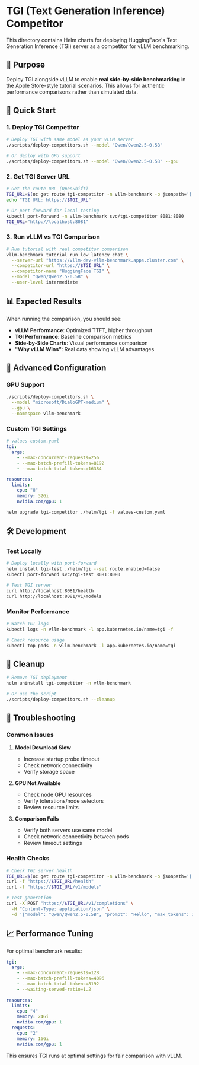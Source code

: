 # TGI (Text Generation Inference) Competitor

This directory contains Helm charts for deploying HuggingFace's Text Generation Inference (TGI) server as a competitor for vLLM benchmarking.

## 🎯 **Purpose**

Deploy TGI alongside vLLM to enable **real side-by-side benchmarking** in the Apple Store-style tutorial scenarios. This allows for authentic performance comparisons rather than simulated data.

## 🚀 **Quick Start**

### 1. Deploy TGI Competitor

```bash
# Deploy TGI with same model as your vLLM server
./scripts/deploy-competitors.sh --model "Qwen/Qwen2.5-0.5B"

# Or deploy with GPU support
./scripts/deploy-competitors.sh --model "Qwen/Qwen2.5-0.5B" --gpu
```

### 2. Get TGI Server URL

```bash
# Get the route URL (OpenShift)
TGI_URL=$(oc get route tgi-competitor -n vllm-benchmark -o jsonpath='{.spec.host}')
echo "TGI URL: https://$TGI_URL"

# Or port-forward for local testing
kubectl port-forward -n vllm-benchmark svc/tgi-competitor 8081:8080
TGI_URL="http://localhost:8081"
```

### 3. Run vLLM vs TGI Comparison

```bash
# Run tutorial with real competitor comparison
vllm-benchmark tutorial run low_latency_chat \
  --server-url "https://vllm-dev-vllm-benchmark.apps.cluster.com" \
  --competitor-url "https://$TGI_URL" \
  --competitor-name "HuggingFace TGI" \
  --model "Qwen/Qwen2.5-0.5B" \
  --user-level intermediate
```

## 📊 **Expected Results**

When running the comparison, you should see:

- **vLLM Performance**: Optimized TTFT, higher throughput
- **TGI Performance**: Baseline comparison metrics  
- **Side-by-Side Charts**: Visual performance comparison
- **"Why vLLM Wins"**: Real data showing vLLM advantages

## 🔧 **Advanced Configuration**

### GPU Support

```bash
./scripts/deploy-competitors.sh \
  --model "microsoft/DialoGPT-medium" \
  --gpu \
  --namespace vllm-benchmark
```

### Custom TGI Settings

```yaml
# values-custom.yaml
tgi:
  args:
    - --max-concurrent-requests=256
    - --max-batch-prefill-tokens=8192
    - --max-batch-total-tokens=16384

resources:
  limits:
    cpu: "8"
    memory: 32Gi
    nvidia.com/gpu: 1
```

```bash
helm upgrade tgi-competitor ./helm/tgi -f values-custom.yaml
```

## 🛠 **Development**

### Test Locally

```bash
# Deploy locally with port-forward
helm install tgi-test ./helm/tgi --set route.enabled=false
kubectl port-forward svc/tgi-test 8081:8080

# Test TGI server
curl http://localhost:8081/health
curl http://localhost:8081/v1/models
```

### Monitor Performance

```bash
# Watch TGI logs
kubectl logs -n vllm-benchmark -l app.kubernetes.io/name=tgi -f

# Check resource usage
kubectl top pods -n vllm-benchmark -l app.kubernetes.io/name=tgi
```

## 🧹 **Cleanup**

```bash
# Remove TGI deployment
helm uninstall tgi-competitor -n vllm-benchmark

# Or use the script
./scripts/deploy-competitors.sh --cleanup
```

## 🤔 **Troubleshooting**

### Common Issues

1. **Model Download Slow**
   - Increase startup probe timeout
   - Check network connectivity
   - Verify storage space

2. **GPU Not Available**
   - Check node GPU resources
   - Verify tolerations/node selectors
   - Review resource limits

3. **Comparison Fails**
   - Verify both servers use same model
   - Check network connectivity between pods
   - Review timeout settings

### Health Checks

```bash
# Check TGI server health
TGI_URL=$(oc get route tgi-competitor -n vllm-benchmark -o jsonpath='{.spec.host}')
curl -f "https://$TGI_URL/health"
curl -f "https://$TGI_URL/v1/models"

# Test generation
curl -X POST "https://$TGI_URL/v1/completions" \
  -H "Content-Type: application/json" \
  -d '{"model": "Qwen/Qwen2.5-0.5B", "prompt": "Hello", "max_tokens": 10}'
```

## 📈 **Performance Tuning**

For optimal benchmark results:

```yaml
tgi:
  args:
    - --max-concurrent-requests=128
    - --max-batch-prefill-tokens=4096
    - --max-batch-total-tokens=8192
    - --waiting-served-ratio=1.2

resources:
  limits:
    cpu: "4"
    memory: 24Gi
    nvidia.com/gpu: 1
  requests:
    cpu: "2"
    memory: 16Gi
    nvidia.com/gpu: 1
```

This ensures TGI runs at optimal settings for fair comparison with vLLM.

